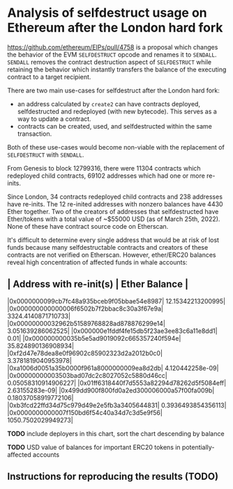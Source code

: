 # Analysis of selfdestruct usage on Ethereum after the London hard fork
https://github.com/ethereum/EIPs/pull/4758 is a proposal which changes the behavior of the EVM `SELFDESTRUCT` opcode and renames it to `SENDALL`.  `SENDALL` removes the contract destruction aspect of `SELFDESTRUCT` while retaining the behavior which instantly transfers the balance of the executing contract to a target recipient.

There are two main use-cases for selfdestruct after the London hard fork:

* an address calculated by `create2` can have contracts deployed, selfdestructed and redeployed (with new bytecode).  This serves as a way to update a contract.
* contracts can be created, used, and selfdestructed within the same transaction.

Both of these use-cases would become non-viable with the replacement of `SELFDESTRUCT` with `SENDALL`.


From Genesis to block 12799316, there were 11304 contracts which redeployed child contracts, 69102 addresses which had one or more re-inits.

Since London, 34 contracts redeployed child contracts and 238 addresses have re-inits.  The 12 re-inited addresses with nonzero balances have 4430 Ether together.  Two of the creators of addresses that selfdestructed have Ether/tokens with a total value of ~$55000 USD (as of March 25th, 2022).  None of these have contract source code on Etherscan.

It's difficult to determine every single address that would be at risk of lost funds because many selfdestructable contracts and creators of these contracts are not verified on Etherscan.  However, ether/ERC20 balances reveal high concentration of affected funds in whale accounts:

| Address with re-init(s) | Ether Balance |
---------------------------
|0x0000000099cb7fc48a935bceb9f05bbae54e8987| 12.15342213200995|
|0x000000000000006f6502b7f2bbac8c30a3f67e9a| 3324.4140871710733|
|0x00000000032962b51589768828ad878876299e14| 3.051639286062525|
|0x000000e1fddf4fe15db5f23ae3ee83c6a11e8dd1| 0.01|
|0x000000000035b5e5ad9019092c665357240f594e| 35.824890136908934|
|0xf2d47e78dea8e0f96902c85902323d2a2012b0c0| 3.3781819040953978|
|0xa1006d0051a35b0000f961a8000000009ea8d2db| 4.120442258e-09|
|0x00000000003503bad07dc2c8027052c5880d46cc| 0.05058310914906227|
|0x01ff6318440f7d5553a82294d78262d5f5084eff| 2.63155283e-09|
|0x499dd900f800fd0a2ed300006000a57f00fa009b| 0.18037058919772106|
|0xb3fcd22ffd34d75c979d49e2e5fb3a3405644831| 0.3936493854356113|
|0x0000000000007f150bd6f54c40a34d7c3d5e9f56| 1050.7502029949273|

**TODO** include deployers in this chart, sort the chart descending by balance

**TODO** USD value of balances for important ERC20 tokens in potentially-affected accounts

## Instructions for reproducing the results (TODO)
